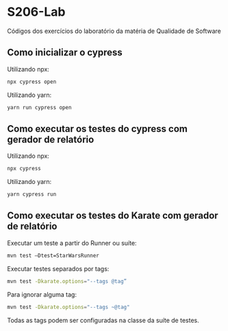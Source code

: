 # S206-Lab
Códigos dos exercícios do laboratório da matéria de Qualidade de Software

## Como inicializar o cypress
Utilizando npx:
```bash
npx cypress open
```

Utilizando yarn:
```bash
yarn run cypress open
```

## Como executar os testes do cypress com gerador de relatório
Utilizando npx:
```bash
npx cypress
```

Utilizando yarn:
```bash
yarn cypress run
```

## Como executar os testes do Karate com gerador de relatório
Executar um teste a partir do Runner ou suíte:
```bash
mvn test –Dtest=StarWarsRunner
```

Executar testes separados por tags:
```bash
mvn test -Dkarate.options="--tags @tag”
```

Para ignorar alguma tag:
```bash
mvn test -Dkarate.options="--tags ~@tag" 
```

Todas as tags podem ser configuradas na classe da suíte de testes.
